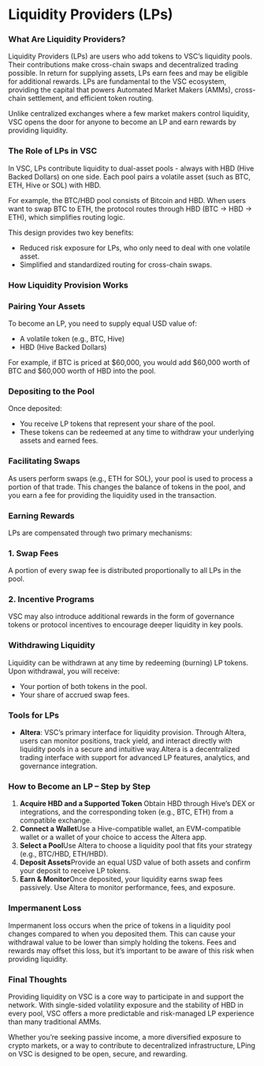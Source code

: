 # Liquidity Providers (LPs)

### What Are Liquidity Providers?

Liquidity Providers (LPs) are users who add tokens to VSC’s liquidity pools. Their contributions make cross-chain swaps and decentralized trading possible. In return for supplying assets, LPs earn fees and may be eligible for additional rewards. LPs are fundamental to the VSC ecosystem, providing the capital that powers Automated Market Makers (AMMs), cross-chain settlement, and efficient token routing.

Unlike centralized exchanges where a few market makers control liquidity, VSC opens the door for anyone to become an LP and earn rewards by providing liquidity.

### The Role of LPs in VSC

In VSC, LPs contribute liquidity to dual-asset pools - always with HBD (Hive Backed Dollars) on one side. Each pool pairs a volatile asset (such as BTC, ETH, Hive or SOL) with HBD.

For example, the BTC/HBD pool consists of Bitcoin and HBD. When users want to swap BTC to ETH, the protocol routes through HBD (BTC → HBD → ETH), which simplifies routing logic.

This design provides two key benefits:

- Reduced risk exposure for LPs, who only need to deal with one volatile asset.
- Simplified and standardized routing for cross-chain swaps.

### How Liquidity Provision Works

### Pairing Your Assets

To become an LP, you need to supply equal USD value of:

- A volatile token (e.g., BTC, Hive)
- HBD (Hive Backed Dollars)

For example, if BTC is priced at $60,000, you would add $60,000 worth of BTC and $60,000 worth of HBD into the pool.

### Depositing to the Pool

Once deposited:

- You receive LP tokens that represent your share of the pool.
- These tokens can be redeemed at any time to withdraw your underlying assets and earned fees.

### Facilitating Swaps

As users perform swaps (e.g., ETH for SOL), your pool is used to process a portion of that trade. This changes the balance of tokens in the pool, and you earn a fee for providing the liquidity used in the transaction.

### Earning Rewards

LPs are compensated through two primary mechanisms:

### 1. Swap Fees

A portion of every swap fee is distributed proportionally to all LPs in the pool.

### 2. Incentive Programs

VSC may also introduce additional rewards in the form of governance tokens or protocol incentives to encourage deeper liquidity in key pools.

### Withdrawing Liquidity

Liquidity can be withdrawn at any time by redeeming (burning) LP tokens. Upon withdrawal, you will receive:

- Your portion of both tokens in the pool.
- Your share of accrued swap fees.

### Tools for LPs

- **Altera**: VSC’s primary interface for liquidity provision. Through Altera, users can monitor positions, track yield, and interact directly with liquidity pools in a secure and intuitive way.Altera is a decentralized trading interface with support for advanced LP features, analytics, and governance integration.

### How to Become an LP – Step by Step

1. **Acquire HBD and a Supported Token** 
Obtain HBD through Hive’s DEX or integrations, and the corresponding token (e.g., BTC, ETH) from a compatible exchange.
2. **Connect a Wallet**Use a Hive-compatible wallet, an EVM-compatible wallet or a wallet of your choice to access the Altera app.
3. **Select a Pool**Use Altera to choose a liquidity pool that fits your strategy (e.g., BTC/HBD, ETH/HBD).
4. **Deposit Assets**Provide an equal USD value of both assets and confirm your deposit to receive LP tokens.
5. **Earn & Monitor**Once deposited, your liquidity earns swap fees passively. Use Altera to monitor performance, fees, and exposure.

### Impermanent Loss
Impermanent loss occurs when the price of tokens in a liquidity pool changes compared to when you deposited them. This can cause your withdrawal value to be lower than simply holding the tokens. Fees and rewards may offset this loss, but it’s important to be aware of this risk when providing liquidity.

### Final Thoughts

Providing liquidity on VSC is a core way to participate in and support the network. With single-sided volatility exposure and the stability of HBD in every pool, VSC offers a more predictable and risk-managed LP experience than many traditional AMMs.

Whether you’re seeking passive income, a more diversified exposure to crypto markets, or a way to contribute to decentralized infrastructure, LPing on VSC is designed to be open, secure, and rewarding.

